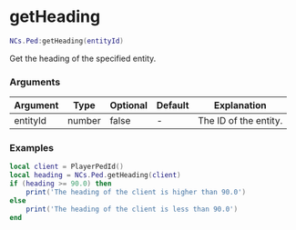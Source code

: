 # getHeading

```lua
NCs.Ped:getHeading(entityId)
```
Get the heading of the specified entity.

### Arguments
| Argument | Type   | Optional | Default | Explanation           |
|----------|--------|----------|---------|-----------------------|
| entityId | number | false    | -       | The ID of the entity. |

### Examples
```lua
local client = PlayerPedId()
local heading = NCs.Ped.getHeading(client)
if (heading >= 90.0) then
    print('The heading of the client is higher than 90.0')
else
    print('The heading of the client is less than 90.0')
end 
```